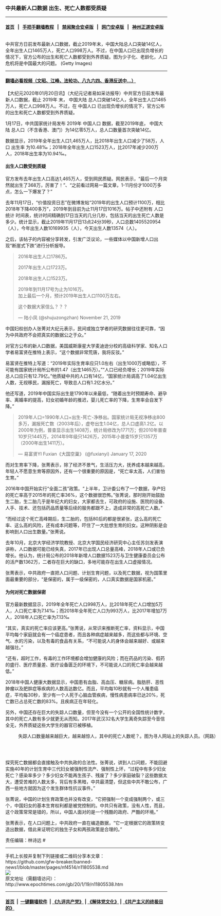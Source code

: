 ### 中共最新人口数据 出生、死亡人数都受质疑
------------------------

#### [首页](https://github.com/gfw-breaker/banned-news1/blob/master/README.md) &nbsp;&nbsp;|&nbsp;&nbsp; [手把手翻墙教程](https://github.com/gfw-breaker/guides/wiki) &nbsp;&nbsp;|&nbsp;&nbsp; [禁闻聚合安卓版](https://github.com/gfw-breaker/bn-android) &nbsp;&nbsp;|&nbsp;&nbsp; [网门安卓版](https://github.com/oGate2/oGate) &nbsp;&nbsp;|&nbsp;&nbsp; [神州正道安卓版](https://github.com/SzzdOgate/update) 



<div><img alt="" class="aligncenter wp-post-image" src="http://i.epochtimes.com/assets/uploads/2020/01/1ed0ed4e1530b28d60a1c8499c21e466-600x400.jpg"/>
<div class="red16 caption">
 <p>
  中共官方日前发布最新人口数据，截止2019年末，中国大陆总人口突破14亿人，全年出生人口1465万人，死亡人口998万人。不过，在中国人口已出现负增长的情况下，官方公布的出生和死亡人数都受到外界质疑。图为少子化、老龄化，人口危机将是中国最大的问题。 (Getty Images)
 </p>
</div>
</div><hr/>

#### [翻墙必看视频（文昭、江峰、法轮功、八九六四、香港反送中...）](https://github.com/gfw-breaker/banned-news1/blob/master/pages/link3.md)

<div><p>
 【大纪元2020年01月20日讯】（大纪元记者易如采访报导）中共官方日前发布最新人口数据，截止
 <ok href="http://www.epochtimes.com/gb/tag/2019%E5%B9%B4.html">
  2019年
 </ok>
 末，
 <ok href="http://www.epochtimes.com/gb/tag/%E4%B8%AD%E5%9B%BD%E5%A4%A7%E9%99%86.html">
  中国大陆
 </ok>
 总人口突破14亿人，全年出生人口1465万人，死亡人口998万人。不过，在
 <ok href="http://www.epochtimes.com/gb/tag/%E4%B8%AD%E5%9B%BD%E4%BA%BA%E5%8F%A3.html">
  中国人口
 </ok>
 已出现负增长的情况下，官方公布的出生和死亡人数都受到外界质疑。
</p>
<p>
 1月17日，中共国家统计局发布
 <ok href="http://www.epochtimes.com/gb/tag/2019%E5%B9%B4.html">
  2019年
 </ok>
 <ok href="http://www.epochtimes.com/gb/tag/%E4%B8%AD%E5%9B%BD%E4%BA%BA%E5%8F%A3.html">
  中国人口
 </ok>
 数据，截至2019年底，
 <ok href="http://www.epochtimes.com/gb/tag/%E4%B8%AD%E5%9B%BD%E5%A4%A7%E9%99%86.html">
  中国大陆
 </ok>
 总人口（不含香港、澳门）为14亿零5万人，总人口数量首次突破14亿。
</p>
<p>
 数据显示，2019年全年出生人口1,465万人，比2018年出生人口减少了58万，人口
 <ok href="http://www.epochtimes.com/gb/tag/%E5%87%BA%E7%94%9F%E7%8E%87.html">
  出生率
 </ok>
 为10.48‰；2018年全年出生人口1523万人，比2017年减少200万人，2018年出生率为10.94‰。
</p>
<h4>
 出生人口数受到质疑
</h4>
<p>
 官方发布去年出生人口高达1,465万人，受到网民质疑。网民表示，“最后一个月突然就出生了368万，厉害了！”、“之前看过网易一篇文章，1-11月份才1000万多点，怎么一下爆发了？”
</p>
<p>
 去年11月17日，“价值投资日志”在微博发帖“2019年的出生人口预计1100万，相比2018年下降400多万”，2019年到目前为止11月17日1016万。帖子中还附有
 <ok href="http://www.epochtimes.com/gb/tag/%E4%BA%BA%E5%8F%A3%E7%BB%9F%E8%AE%A1.html">
  人口统计
 </ok>
 时间表，统计时间精确到17日当天的几分几秒，包括当天的出生死亡人数是多少。统计显示，截止2019年11月17日13点24分39秒，人口总数1405520954（人），今年出生人数10169935（人），今天出生人数13574（人）。
</p>
<p>
 之后，该帖子的内容被分享转发，引发广泛议论，一些媒体以中国新增人口出现“断崖式下跌”进行分析报导。
</p>
<blockquote class="twitter-tweet">
 <p dir="ltr" lang="zh">
  2016年出生人口1786万。
 </p>
 <p>
  2017年出生人口1723万。
 </p>
 <p>
  2018年出生人口1523万。
 </p>
 <p>
  2019年到11月17号为止为1016万。
  <br/>
  加上最后一个月，预计2019年出生人口1100万左右。
 </p>
 <p>
  这个数据大家信么？？？
 </p>
 <p>
  — 陆小凤 (@shujuzongzhan)
  <ok href="https://twitter.com/shujuzongzhan/status/1197476557192749056?ref_src=twsrc%5Etfw">
   November 21, 2019
  </ok>
 </p>
</blockquote>
<p>
 <p>
  中国妇权创办人张菁对大纪元表示，民间或独立学者的研究数据往往更可靠，“因为中共政府不会把真实的数据公之于众。”
 </p>
 <p>
  对官方公布的新人口数据，美国威斯康星大学麦迪逊分校的高级科学家、知名人口学者易富贤在推特上表示，“这个数据非常荒唐，我将反驳。”
 </p>
 <p>
  易富贤在推特上写道：“2019年实际生育率应只1.0左右（出生1000万或略低），不可能有国家统计局所公布的1.47（出生1465万）。”“人口已经负增长；2019年实际总人口应只有12.79亿。”他质疑中共的人口有14亿，“国家统计局调高了1.04亿出生人数，无视移民，漏报死亡，导致总人口有1.2亿水分。”
 </p>
 <p>
  他还写道，2019年中国实际出生是1790年以来最低，“随着出生时预期寿命、避孕率、离婚率的提高，妇女初婚年龄的推迟，婴儿死亡率的下降，生育率会自发下降。”
 </p>
 <blockquote class="twitter-tweet">
  <p dir="ltr" lang="zh">
   2019年人口=1990年人口+出生-死亡-净移出。国家统计局无视净移出800多万，漏报死亡数（2003年后），虚夸出生1.04亿，总人口虚高1.2亿。以2000年为例，普查显示出生1408万，统计局修改为1771万；但2010年普查10岁只1445万，2014年9年级只1426万，2015年小普查15岁只1357万（2000年出生1411万）。
  </p>
  <p>
   — 易富贤YI Fuxian《大国空巢》 (@fuxianyi)
   <ok href="https://twitter.com/fuxianyi/status/1218286794606829574?ref_src=twsrc%5Etfw">
    January 17, 2020
   </ok>
  </p>
 </blockquote>
 <p>
  <p>
   而对生育率下降，张菁表示，除了经济不景气，生活压力大，抚养成本越来越高，年轻人不愿意生育等原因外，还有一个很重要的原因是，“死亡率太高，人们害怕生育。”
  </p>
  <p>
   2016年中国开始实行“全面二孩”政策。“上半年，卫计委公布了一个数据，孕产妇的死亡率高于2015年的死亡率36%，这个数据很恐怖。”张菁说，那时刚开始鼓励生二胎，生二胎几乎是年纪大的妇女，大家都去生，可政府的设施、医院的设备、人手、技术、还包括药品质量等后续的服务都跟不上，造成非常的高死亡人数。”
  </p>
  <p>
   “而经过这个死亡高峰期后，生二胎的，包括80后的都是很紧张，这么高的死亡率、这么高的风险，还有成本问题等，吓住了一大批想生育的妇女。这种阴影是会影响到人口出生数量。”张菁说。
  </p>
  <p>
   去年10月，北京大学经济学院教授、北京大学国民经济研究中心主任苏剑发表演讲称，人口数据可能已经失真，2017年已出现人口总量高峰，2018年人口或已负增长。他认为，统计局公布的2018年新增人口数据1523万与卫生健康委员会公布的活产数1362万，二者存在巨大的缺口，多地可能存在出生人口虚报情况。
  </p>
  <p>
   张菁表示，中共政府一直把人口问题、计划生育问题，以及死亡数据，视为国策里面最重要的部分，“是保密的，属于一级保密的，人口真实数据是国家机密。”
  </p>
  <h4>
   为何对死亡数据保密
  </h4>
  <p>
   官方最新数据显示，2019年全年死亡人口998万人，比2018年死亡人口增加5万人，人口死亡率为7.14‰；而2018年全年死亡人口为993万人，比2017年增加7万人，2018年人口死亡率为7.13‰
  </p>
  <p>
   “其实，真实的死亡率应该更高。”张菁说，从常识来推断死亡率，资料显示，中国平均每个家庭就会有一个癌症患者，而且各种病症越来越多，而这些都与环境、空气、水的污染，以及有毒的食品有关系，“不可能说人的身体会越来越好、或越来越强壮。”
  </p>
  <p>
   “还有，超时工作，有毒的工作环境都会增加健康的风险；而在药品的污染、假药的盛行、医疗质量差、医疗设备匮乏的环境下，不可能说人口的死亡率会越来越低。”
  </p>
  <p>
   2018年中国人健康大数据显示，中国患有血脂、高血压、糖尿病。脂肪肝、恶性肿瘤以及肥胖症等疾病的人数高达数亿。而且，平均每10秒就有一个人罹患癌症，平均每30秒，至少有一个人死于心脑血管疾病，慢性病患病率已达20%，死亡数已占总死亡数的83%。且疾病正在年轻化。
  </p>
  <p>
   另外，中国还存在巨大的失踪人口数量，但至今没有一个公开的全国性统计数字，其中的死亡人数有多少就更无从而知。2017年武汉32名大学生离奇失踪至今音信全无，外界质疑这些大学生的器官已被移植。
  </p>
  <figure class="wp-caption aligncenter" id="attachment_11805588" style="width: 670px">
   <ok href="http://i.epochtimes.com/assets/uploads/2020/01/CgAGe1pYH1KAEOB4AAP32COX3zg396.png">
    <img alt="" class="wp-image-11805588" src="http://i.epochtimes.com/assets/uploads/2020/01/CgAGe1pYH1KAEOB4AAP32COX3zg396.png"/>
   </ok>
   <br/><figcaption class="wp-caption-text">
    失踪人口数量越来越巨大，越来越惊人，其中的死亡人数呢？。图为寻人网站上的失踪人员。（网路）
   </figcaption><br/>
  </figure><br/>
  <p>
   探究死亡数据都会直接触及中共执政的合法性。张菁说，讲到人口问题，不能回避实施40年的计划生育中三代妇女被强制性流产、强制性上环，“过程中有多少妇女死亡？感染率多少？多少妇女不能再生孩子、残废了？多少家庭破裂？这些数据太大，遭受苦难的人数太多，背后有多黑暗，中共最清楚，但这些中共不敢公布，广西一些地方就因为这个发生群体性抗议事件。”
  </p>
  <p>
   张菁说，中国的计划生育政策也并没有改变，“它把强制一个变成强制两个，或三个，中国妇女的基本生育权利都是被党控制的。中共只有政策，没有人性，而且，这个政策常常是错的，所以，中国人面对的是一个残酷的政府、严酷的环境。”
  </p>
  <p>
   张菁表示，在人口问题上，中共政府一直在编造数据，“它一定根据它的政策转变造出数据，借此来证明它的独生子女和两孩政策是合理的。”
  </p>
  <p>
   责任编辑：林诗远 #
  </p>
 </p>
</p></div>
<hr/>
手机上长按并复制下列链接或二维码分享本文章：<br/>
https://github.com/gfw-breaker/banned-news1/blob/master/pages/nf4514/n11805538.md <br/>
<a href='https://github.com/gfw-breaker/banned-news1/blob/master/pages/nf4514/n11805538.md'><img src='https://github.com/gfw-breaker/banned-news1/blob/master/pages/nf4514/n11805538.md.png'/></a> <br/>
原文地址（需翻墙访问）：http://www.epochtimes.com/gb/20/1/19/n11805538.htm


------------------------
#### [首页](https://github.com/gfw-breaker/banned-news1/blob/master/README.md) &nbsp;|&nbsp; [一键翻墙软件](https://github.com/gfw-breaker/nogfw/blob/master/README.md) &nbsp;| [《九评共产党》](https://github.com/gfw-breaker/9ping.md/blob/master/README.md#九评之一评共产党是什么) | [《解体党文化》](https://github.com/gfw-breaker/jtdwh.md/blob/master/README.md) | [《共产主义的终极目的》](https://github.com/gfw-breaker/gczydzjmd.md/blob/master/README.md)


<img src='http://gfw-breaker.win/banned-news/pages/nf4514/n11805538.md' width='0px' height='0px'/>